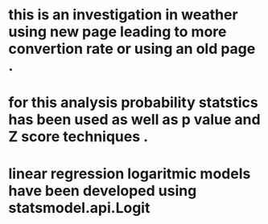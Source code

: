 # this is an investigation in weather using new page leading to more convertion rate or using an old page . 
# for this analysis probability statstics has been used as well as p value and Z score techniques .
# linear regression logaritmic models have been developed using statsmodel.api.Logit
